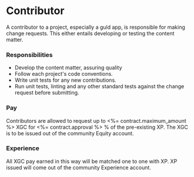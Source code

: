 # Contributor

A contributor to a project, especially a guld app, is responsible for making change requests. This either entails developing or testing the content matter.

### Responsibilities

 + Develop the content matter, assuring quality
 + Follow each project's code conventions.
 + Write unit tests for any new contributions.
 + Run unit tests, linting and any other standard tests against the change request before submitting.

### Pay

Contributors are allowed to request up to <%= contract.maximum_amount %> XGC for <%= contract.approval %> % of the pre-existing XP. The XGC is to be issued out of the community Equity account.

### Experience

All XGC pay earned in this way will be matched one to one with XP. XP issued will come out of the community Experience account.
